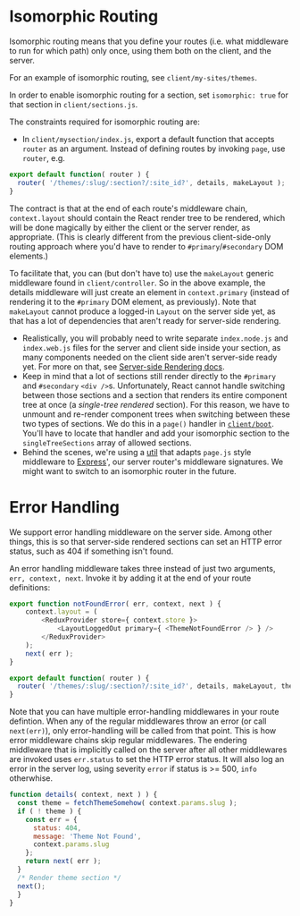 Isomorphic Routing
==================

Isomorphic routing means that you define your routes (i.e. what middleware to
run for which path) only once, using them both on the client, and the server.

For an example of isomorphic routing, see `client/my-sites/themes`.

In order to enable isomorphic routing for a section, set `isomorphic: true`
for that section in `client/sections.js`.

The constraints required for isomorphic routing are:
* In `client/mysection/index.js`, export a default function that accepts
`router` as an argument. Instead of defining routes by invoking `page`, use
`router`, e.g.

```js
export default function( router ) {
  router( '/themes/:slug/:section?/:site_id?', details, makeLayout );
}
```

The contract is that at the end of each route's middleware chain, `context.layout`
should contain the React render tree to be rendered, which will be done magically
by either the client or the server render, as appropriate. (This is clearly
different from the previous client-side-only routing approach where you'd have
to render to `#primary`/`#secondary` DOM elements.)

To facilitate that, you can (but don't have to) use the `makeLayout`
generic middleware found in `client/controller`. So in the above example, the
details middleware will just create an element in `context.primary` (instead of
rendering it to the `#primary` DOM element, as previously).
Note that `makeLayout` cannot produce a logged-in `Layout` on the server side yet,
as that has a lot of dependencies that aren't ready for server-side rendering.

* Realistically, you will probably need to write separate `index.node.js` and
`index.web.js` files for the server and client side inside your section, as many
components needed on the client side aren't server-side ready yet. For more on
that, see [Server-side Rendering docs](server-side-rendering.md).
* Keep in mind that a lot of sections still render directly to the `#primary` and
`#secondary` `<div />`s. Unfortunately, React cannot handle switching between those
sections and a section that renders its entire component tree at once (a _single-tree
rendered_ section). For this reason, we have to unmount and re-render component
trees when switching between these two types of sections. We do this in a `page()`
handler in [`client/boot`](../client/boot/index.js). You'll have to locate that
handler and add your isomorphic section to the `singleTreeSections` array of allowed sections.
* Behind the scenes, we're using a [util](../server/isomorphic-routing/README.md) that adapts `page.js` style middleware to [Express](https://expressjs.com/en/guide/routing.html)',
our server router's middleware signatures. We might want to switch to an isomorphic
router in the future.

# Error Handling

We support error handling middleware on the server side. Among other things, this is
so that server-side rendered sections can set an HTTP error status, such as 404 if something isn't found.

An error handling middleware takes three instead of just two arguments, `err, context, next`.
Invoke it by adding it at the end of your route definitions:

```js
export function notFoundError( err, context, next ) {
	context.layout = (
		<ReduxProvider store={ context.store }>
			<LayoutLoggedOut primary={ <ThemeNotFoundError /> } />
		</ReduxProvider>
	);
	next( err );
}

export default function( router ) {
  router( '/themes/:slug/:section?/:site_id?', details, makeLayout, themeNotFound );
}
```

Note that you can have multiple error-handling middlewares in your route defintion. When any of the regular middlewares throw an error (or call `next(err)`), only error-handling will be called from that point. This is how error middleware chains skip regular middlewares. The endering middleware that is implicitly called on the server after all other middlewares are invoked uses `err.status` to set the HTTP error status. It will also log an error in the server log, using
severity `error` if status is >= 500, `info` otherwhise.

```js
function details( context, next ) ) {
  const theme = fetchThemeSomehow( context.params.slug );
  if ( ! theme ) {
    const err = {
      status: 404,
      message: 'Theme Not Found',
      context.params.slug
    };
	return next( err );
  }
  /* Render theme section */
  next();
  }
}
```
